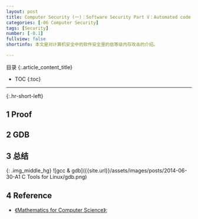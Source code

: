 ```yaml
---
layout: post
title: Computer Security (一)：Software Security Part V：Automated code review
categories: [-06 Computer Security]
tags: [Security]
number: [-0.1]
fullview: false
shortinfo: 本文是对计算机安全中的软件安全里的低等级内存攻击的介绍。

---
```

目录
{:.article_content_title}


* TOC
{:toc}

---
{:.hr-short-left}

## 1 Proof ##

## 2 GDB ##

## 3 总结 ##

{: .img_middle_hg}
![gcc & gdb]({{site.url}}/assets/images/posts/2014-06-30-A1 C Tools for Linux/gdb.png)

## 4 Reference ##

- [《Mathematics for Computer Science》](https://courses.csail.mit.edu/6.042/spring17/mcs.pdf);





